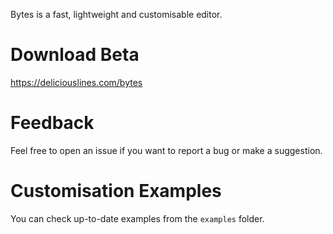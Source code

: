 Bytes is a fast, lightweight and customisable editor.

# Download Beta
https://deliciouslines.com/bytes

# Feedback
Feel free to open an issue if you want to report a bug or make a suggestion.

# Customisation ExamplesYou can check up-to-date examples from the ``examples`` folder.
